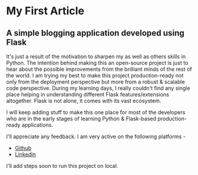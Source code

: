 # My First Article 
## A simple blogging application developed using Flask

It's just a result of the motivation to sharpen my as well as others skills in Python. The intention behind making this an open-source project is just to hear about the possible improvements from the brilliant minds of the rest of the world.
I am trying my best to make this project production-ready not only from the deployment perspective but more from a robust & scalable code perspective. During my learning days, I really couldn't find any single place helping in understanding different Flask features/extensions altogether. Flask is not alone, it comes with its vast ecosystem.

I will keep adding stuff to make this one place for most of the developers who are in the early stages of learning Python &amp; Flask-based production-ready applications.

I'll appreciate any feedback. I am very active on the following platforms - 
- <a href="https://github.com/shivam2206">Github</a>
- <a href="https://www.linkedin.com/in/shivam2206/">Linkedin</a>

I'll add steps soon to run this project on local.
